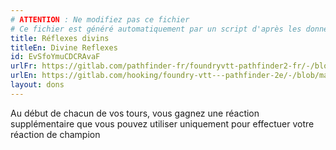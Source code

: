 ```yaml
---
# ATTENTION : Ne modifiez pas ce fichier
# Ce fichier est généré automatiquement par un script d'après les données du module Foundry VTT officiel et de sa traduction
title: Réflexes divins
titleEn: Divine Reflexes
id: EvSfoYmuCDCRAvaF
urlFr: https://gitlab.com/pathfinder-fr/foundryvtt-pathfinder2-fr/-/blob/master/data/feats/EvSfoYmuCDCRAvaF.htm
urlEn: https://gitlab.com/hooking/foundry-vtt---pathfinder-2e/-/blob/master/packs/data/feats.db/divine-reflexes.json
layout: dons
---
```

Au début de chacun de vos tours, vous gagnez une réaction supplémentaire que vous pouvez utiliser uniquement pour effectuer votre réaction de champion
